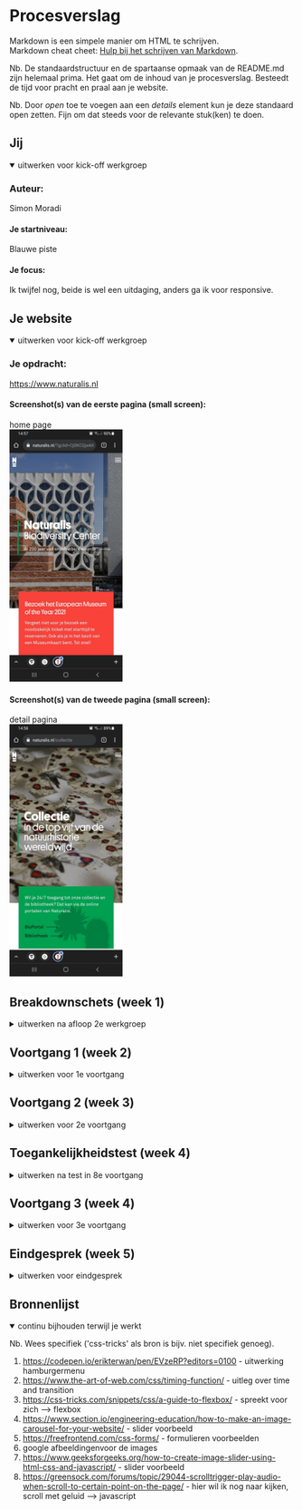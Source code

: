 # Procesverslag
Markdown is een simpele manier om HTML te schrijven.  
Markdown cheat cheet: [Hulp bij het schrijven van Markdown](https://github.com/adam-p/markdown-here/wiki/Markdown-Cheatsheet).

Nb. De standaardstructuur en de spartaanse opmaak van de README.md zijn helemaal prima. Het gaat om de inhoud van je procesverslag. Besteedt de tijd voor pracht en praal aan je website.

Nb. Door *open* toe te voegen aan een *details* element kun je deze standaard open zetten. Fijn om dat steeds voor de relevante stuk(ken) te doen.





## Jij

<details open>
<summary>uitwerken voor kick-off werkgroep</summary>

### Auteur:
Simon Moradi

#### Je startniveau:
Blauwe piste

#### Je focus:
Ik twijfel nog, beide is wel een uitdaging, anders ga ik voor responsive.
 
</details>





## Je website

<details open>
<summary>uitwerken voor kick-off werkgroep</summary>

### Je opdracht:
https://www.naturalis.nl
 
#### Screenshot(s) van de eerste pagina (small screen): 
home page  
<img src="images/naturalis1.jpg" width="200px" alt="home page">

#### Screenshot(s) van de tweede pagina (small screen):
detail pagina  
<img src="images/naturalis2.jpg" width="200px" alt="andere pagina">
 
</details>





## Breakdownschets (week 1)

<details>
<summary>uitwerken na afloop 2e werkgroep</summary>

### de hele pagina: 
<img src="images/Breakdownschets_pagina1_volledig.jpg" width="375px" alt="breakdown van de hele pagina">

### dynamisch deel (bijv menu): 
<img src="images/screenshot_hamburgermenu.png" width="375px" alt="breakdown van een dynamisch deel">

### wellicht nog een dynamisch deel (bijv filter): 
<img src="images/screenshot_hamburgermenu_uitgeklapt.png" width="375px" alt="breakdown van nog een dynamisch deel">

</details>





## Voortgang 1 (week 2)

<details>
<summary>uitwerken voor 1e voortgang</summary>

### Stand van zaken
Ik was goed op weg met mijn code. Ik heb goede feedback gekregen en deze gelijk verwerkt in mijn code. Ik ging enthousiast het weekend in!


### Agenda voor meeting
samen met je groepje opstellen

| student 1      | student 2          | student 3    | student 4        |
| ---            | ---                | ---          | ---              |
| dit bespreken  | en dit             | en ik dit    | en dan ik dat    |
| en dat ook nog | dit als er tijd is | nog een punt | dit wil ik zeker |
| ...            | ...                | ...          | ...              |


### Verslag van meeting
hier na afloop snel de uitkomsten van de meeting vastleggen

- Kijk naar de headings of deze goed genest zijn
- Een class op de gehele section zetten, dat is handiger
- Span! opzoeken wat dat is en deze op de Headings zetten die ik wil flex directen
- Probeer consistent te zijn in je eenheden gebruik, dus niet .em .px en % maar alleen % bijvoorbeeld
- Slideshow erin zetten
- Kijk naar het hamburgermenu

</details>





## Voortgang 2 (week 3)

<details>
<summary>uitwerken voor 2e voortgang</summary>

### Stand van zaken
Ik heb deze voortgang helaas gemist wegens omstandigheden, maar ben hier best goed bovenop gekomen door vervolgens vragen te stellen waar nodig was.


### Agenda voor meeting
samen met je groepje opstellen

| student 1      | student 2          | student 3    | student 4        |
| ---            | ---                | ---          | ---              |
| dit bespreken  | en dit             | en ik dit    | en dan ik dat    |
| en dat ook nog | dit als er tijd is | nog een punt | dit wil ik zeker |
| ...            | ...                | ...          | ...              |


### Verslag van meeting
hier na afloop snel de uitkomsten van de meeting vastleggen

- punt 1
- punt 2
- nog een punt
- ...

</details>





## Toegankelijkheidstest (week 4)

<details>
<summary>uitwerken na test in 8e voortgang</summary>

### Bevindingen
Lijst met je bevindingen die in de test naar voren kwamen:
 Dit was een super leuke les! WE gingen testen met brillen en shock pads waardoor je disabled werd haha, vet leuk!
 
 Goed dan nu de bevindingen, het was wel lastig om het te bedienen met trillende handen of slecht zicht.
 
 De screen reader ging goed door de site heen, die las alles op en zelfs zonder te kijken zou ik uit de screen reader kunnen ophalen 
 hoe de site eruit ziet en hoe hij werkt

#### Bevinding bril met kleine puntjes in het midden.

 - Het menu is moeilijk te zien
 - de leesbaarheid is wel oke, doordat het contrast redelijk goed is.

#### Bevinding beperking, elastiek om je hand 

 - Ik kon helemaal niks joh, ik klikte overal op en de mousepad was niet te bedienen
 - Ik zou het in dit geval met de tabtoets doen/navigeren


#### Bevindingen shockpads 

 - Dit was niet te doen, ik kon mijn hand nergens stil houden en ben niet niet eens tot het tweede artikel gekomen
 - Hier is de beste optie een screen reader voor


#### Bevinding snel afgeleidt. 

 - Ik kwam nergens, het doel was ga naar de tickets pagina
 - Ik was te druk bezig met het bedienen van de ballon boven het hoofd

</details>





## Voortgang 3 (week 4)

<details>
<summary>uitwerken voor 3e voortgang</summary>

### Stand van zaken

 Tijdens het gesprek kwam vooral naar voren dat ik goed moest kijken naar het nesten van de elementen. Verder vond ik het erg jammer dan de studentassistent
 op school was en hierdoor veel afgeleidt werdt. Ik was ook als laatste dus heb voor mijn gevoel wat meer algemene feedback ontvangen


### Agenda voor meeting
samen met je groepje opstellen

| student 1      | student 2          | student 3    | student 4        |
| ---            | ---                | ---          | ---              |
| dit bespreken  | en dit             | en ik dit    | en dan ik dat    |
| en dat ook nog | dit als er tijd is | nog een punt | dit wil ik zeker |
| ...            | ...                | ...          | ...              |


### Verslag van meeting
hier na afloop snel de uitkomsten van de meeting vastleggen

- Gebruik comments voor leesbaarheid
- Geef betekenis volle namen aan id en classes
- Li moet in ul
- Een section moet als direct child een headeing, gebruik article instead
- Gerbuik minder classes
- Kijk naar de consistentie in eenheden in je css

</details>





## Eindgesprek (week 5)

<details>
<summary>uitwerken voor eindgesprek</summary>

### Stand van zaken
hier dit ging goed & dit was lastig (neem ook screenshots op van delen van je website en code)

### Screenshot(s)

hier screenshot(s) van je eindresultaat

</details>





## Bronnenlijst

<details open>
<summary>continu bijhouden terwijl je werkt</summary>

Nb. Wees specifiek ('css-tricks' als bron is bijv. niet specifiek genoeg).

1. https://codepen.io/erikterwan/pen/EVzeRP?editors=0100 - uitwerking hamburgermenu
2. https://www.the-art-of-web.com/css/timing-function/  - uitleg over time and transition
3. https://css-tricks.com/snippets/css/a-guide-to-flexbox/ - spreekt voor zich --> flexbox
4. https://www.section.io/engineering-education/how-to-make-an-image-carousel-for-your-website/ - slider voorbeeld
5. https://freefrontend.com/css-forms/ - formulieren voorbeelden 
6. google afbeeldingenvoor de images
7. https://www.geeksforgeeks.org/how-to-create-image-slider-using-html-css-and-javascript/ - slider voorbeeld
8. https://greensock.com/forums/topic/29044-scrolltrigger-play-audio-when-scroll-to-certain-point-on-the-page/ - hier wil ik nog naar kijken, scroll met geluid --> javascript

</details>
